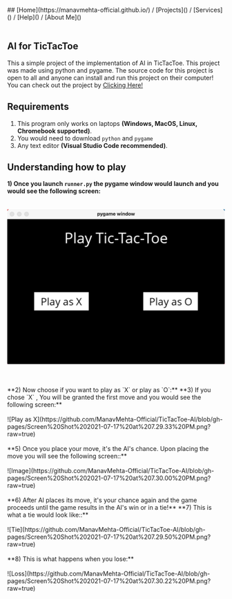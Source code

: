 <br>
## [Home](https://manavmehta-official.github.io/) / [Projects]() / [Services]() / [Help]() / [About Me]()

<br>
<br>

## AI for TicTacToe

This a simple project of the implementation of AI in TicTacToe. This project was made using python and pygame. The source code for this project is open to all and anyone can install and run this project on their computer! You can check out the project by [Clicking Here!](https://github.com/ManavMehta-Official/TicTacToe-AI/tree/main)

## Requirements

1) This program only works on laptops **(Windows, MacOS, Linux, Chromebook supported)**. <br>
2) You would need to download `python` and `pygame` <br>
3) Any text editor **(Visual Studio Code recommended)**. <br>

## Understanding how to play

**1) Once you launch `runner.py` the pygame window would launch and you would see the following screen:** <br>
<br>
<br>
![Image](https://github.com/ManavMehta-Official/TicTacToe-AI/blob/gh-pages/pygame%20window.png?raw=true)

<br>
<br>
**2) Now choose if you want to play as `X` or play as `O`:**
**3) If you chose `X` , You will be granted the first move and you would see the following screen:**
<br>
<br>
![Play as X](https://github.com/ManavMehta-Official/TicTacToe-AI/blob/gh-pages/Screen%20Shot%202021-07-17%20at%207.29.33%20PM.png?raw=true)
<br>
<br>
**5) Once you place your move, it's the AI's chance. Upon placing the move you will see the following screen::**
<br>
<br>
![Image](https://github.com/ManavMehta-Official/TicTacToe-AI/blob/gh-pages/Screen%20Shot%202021-07-17%20at%207.30.00%20PM.png?raw=true)
<br>
<br>
**6) After AI places its move, it's your chance again and the game proceeds until the game results in the AI's win or in a tie!**
**7) This is what a tie would look like::**
<br>
<br>
![Tie](https://github.com/ManavMehta-Official/TicTacToe-AI/blob/gh-pages/Screen%20Shot%202021-07-17%20at%207.29.50%20PM.png?raw=true)
<br>
<br>
**8) This is what happens when you lose:**
<br>
<br>
![Loss](https://github.com/ManavMehta-Official/TicTacToe-AI/blob/gh-pages/Screen%20Shot%202021-07-17%20at%207.30.22%20PM.png?raw=true)
<br>
<br>


